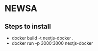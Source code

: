 # NEWSA

## Steps to install
- docker build -t nextjs-docker .
- docker run -p 3000:3000 nextjs-docker